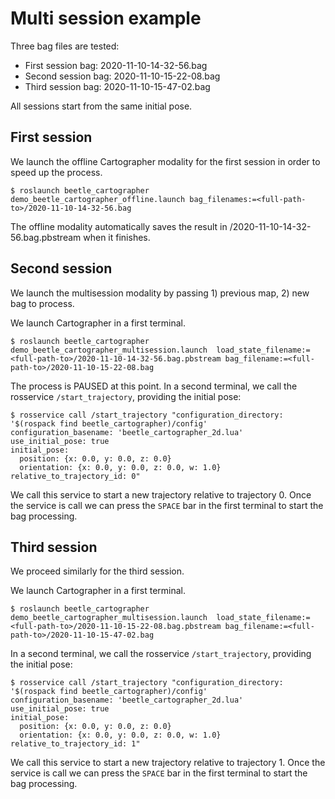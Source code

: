 # Multi session example

Three bag files are tested:
- First session bag: 2020-11-10-14-32-56.bag
- Second session bag: 2020-11-10-15-22-08.bag
- Third session bag: 2020-11-10-15-47-02.bag

All sessions start from the same initial pose.

## First session
We launch the offline Cartographer modality for the first session in order to speed up the process.

```
$ roslaunch beetle_cartographer demo_beetle_cartographer_offline.launch bag_filenames:=<full-path-to>/2020-11-10-14-32-56.bag
```
The offline modality automatically saves the result in <full-path-to>/2020-11-10-14-32-56.bag.pbstream when it finishes. 

## Second session

We launch the multisession modality by passing 1) previous map, 2) new bag to process.

We launch Cartographer in a first terminal. 
```
$ roslaunch beetle_cartographer demo_beetle_cartographer_multisession.launch  load_state_filename:=<full-path-to>/2020-11-10-14-32-56.bag.pbstream bag_filename:=<full-path-to>/2020-11-10-15-22-08.bag
```
The process is PAUSED at this point. In a second terminal, we call the rosservice `/start_trajectory`, providing the initial pose:
```
$ rosservice call /start_trajectory "configuration_directory: '$(rospack find beetle_cartographer)/config'
configuration_basename: 'beetle_cartographer_2d.lua'
use_initial_pose: true
initial_pose:
  position: {x: 0.0, y: 0.0, z: 0.0}
  orientation: {x: 0.0, y: 0.0, z: 0.0, w: 1.0}
relative_to_trajectory_id: 0"
```

We call this service to start a new trajectory relative to trajectory 0. Once the service is call we can press the `SPACE` bar in the first terminal to start the bag processing.

## Third session

We proceed similarly for the third session.

We launch Cartographer in a first terminal. 
```
$ roslaunch beetle_cartographer demo_beetle_cartographer_multisession.launch  load_state_filename:=<full-path-to>/2020-11-10-15-22-08.bag.pbstream bag_filename:=<full-path-to>/2020-11-10-15-47-02.bag
```
In a second terminal, we call the rosservice `/start_trajectory`, providing the initial pose:
```
$ rosservice call /start_trajectory "configuration_directory: '$(rospack find beetle_cartographer)/config'
configuration_basename: 'beetle_cartographer_2d.lua'
use_initial_pose: true
initial_pose:
  position: {x: 0.0, y: 0.0, z: 0.0}
  orientation: {x: 0.0, y: 0.0, z: 0.0, w: 1.0}
relative_to_trajectory_id: 1"
```

We call this service to start a new trajectory relative to trajectory 1. Once the service is call we can press the `SPACE` bar in the first terminal to start the bag processing.

